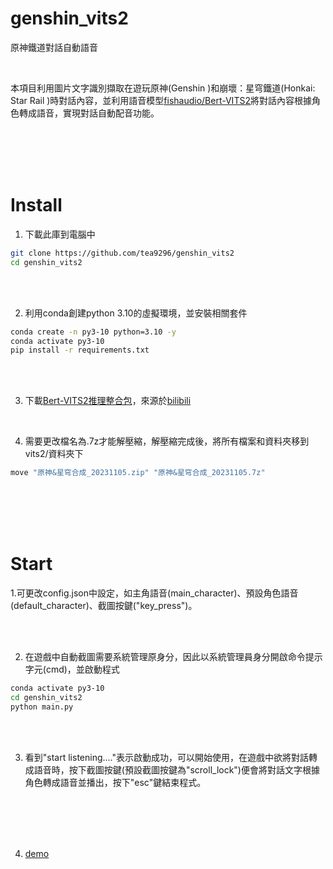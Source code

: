 # genshin_vits2
原神鐵道對話自動語音

<br/>

本項目利用圖片文字識別擷取在遊玩原神(Genshin )和崩壞：星穹鐵道(Honkai: Star Rail )時對話內容，並利用語音模型[fishaudio/Bert-VITS2](https://github.com/fishaudio/Bert-VITS2)將對話內容根據角色轉成語音，實現對話自動配音功能。

<br/>
<br/>
<br/>
<br/>


# Install

1. 下載此庫到電腦中
```bash
git clone https://github.com/tea9296/genshin_vits2
cd genshin_vits2
```


<br/>
<br/>




2. 利用conda創建python 3.10的虛擬環境，並安裝相關套件
```bash
conda create -n py3-10 python=3.10 -y
conda activate py3-10
pip install -r requirements.txt
```

<br/>
<br/>




3. 下載[Bert-VITS2推理整合包](https://pan.ai-hobbyist.org/Models/Vits/Packs/%E5%8E%9F%E7%A5%9E&%E6%98%9F%E7%A9%B9%E9%93%81%E9%81%93%E8%AF%AD%E9%9F%B3%E5%90%88%E6%88%90_20231105.zip)，來源於[bilibili](https://www.bilibili.com/video/BV1zp4y1T7aa/?vd_source=51872a4ec45d4bb4472aa50c9fafd9ee)

<br/>


4. 需要更改檔名為.7z才能解壓縮，解壓縮完成後，將所有檔案和資料夾移到vits2/資料夾下

  ```bash
  move "原神&星穹合成_20231105.zip" "原神&星穹合成_20231105.7z"
  
  ```

<br/>
<br/>
<br/>
<br/>


# Start
1.可更改config.json中設定，如主角語音(main_character)、預設角色語音(default_character)、截圖按鍵("key_press")。


<br/>
<br/>





2. 在遊戲中自動截圖需要系統管理原身分，因此以系統管理員身分開啟命令提示字元(cmd)，並啟動程式
```bash
conda activate py3-10
cd genshin_vits2
python main.py
```
<br/>
<br/>



3. 看到"start listening...."表示啟動成功，可以開始使用，在遊戲中欲將對話轉成語音時，按下截圖按鍵(預設截圖按鍵為"scroll_lock")便會將對話文字根據角色轉成語音並播出，按下"esc"鍵結束程式。

<br/>
<br/>
<br/>
<br/>


4. [demo](https://youtu.be/a5nEUCBoJ44)
